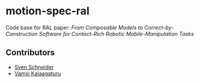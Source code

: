 # motion-spec-ral
Code base for RAL paper: *From Composable Models to Correct-by-Construction Software for Contact-Rich Robotic Mobile-Manipulation Tasks*

## Contributors
- [Sven Schneider](https://github.com/svenschneider)
- [Vamsi Kalaagaturu](https://github.com/vamsikalagaturu)
